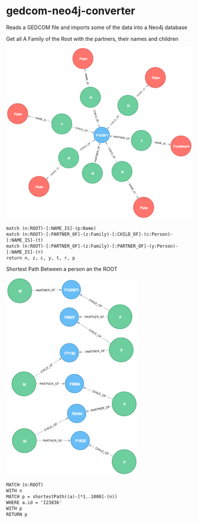 # gedcom-neo4j-converter
Reads a GEDCOM file and imports some of the data into a Neo4j database

Get all A Family of the Root with the partners, their names and children

![Project Preview](family.png)

```
match (n:ROOT)-[:NAME_IS]-(p:Name) 
match (n:ROOT)-[:PARTNER_OF]-(z:Family)-[:CHILD_OF]-(c:Person)-[:NAME_IS]-(t) 
match (n:ROOT)-[:PARTNER_OF]-(z:Family)-[:PARTNER_OF]-(y:Person)-[:NAME_IS]-(r) 
return n, z, c, y, t, r, p
```

Shortest Path Between a person an the ROOT

![Project Preview](shortestPath.png)

```
MATCH (n:ROOT)
WITH n
MATCH p = shortestPath((a)-[*1..1000]-(n))
WHERE a.id = 'I23836'
WITH p
RETURN p
```
